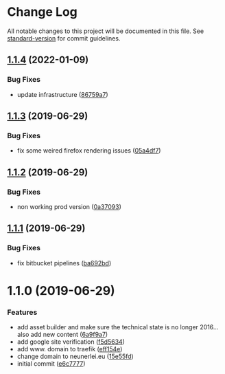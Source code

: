 # Change Log

All notable changes to this project will be documented in this file. See [standard-version](https://github.com/conventional-changelog/standard-version) for commit guidelines.

## [1.1.4](https://bitbucket.org/labor-digital/kunde-projekt-app_name/compare/v1.1.3...v1.1.4) (2022-01-09)


### Bug Fixes

* update infrastructure ([86759a7](https://bitbucket.org/labor-digital/kunde-projekt-app_name/commits/86759a753fb329fbcbd56be9da9173ceab65fca3))



## [1.1.3](https://bitbucket.org/labor-digital/kunde-projekt-app_name/branches/compare/v1.1.3%0Dv1.1.2#diff) (2019-06-29)


### Bug Fixes

* fix some weired firefox rendering issues ([05a4df7](https://bitbucket.org/labor-digital/kunde-projekt-app_name/commits/05a4df7))



## [1.1.2](https://bitbucket.org/labor-digital/kunde-projekt-app_name/branches/compare/v1.1.2%0Dv1.1.1#diff) (2019-06-29)


### Bug Fixes

* non working prod version ([0a37093](https://bitbucket.org/labor-digital/kunde-projekt-app_name/commits/0a37093))



## [1.1.1](https://bitbucket.org/labor-digital/kunde-projekt-app_name/branches/compare/v1.1.1%0Dv1.1.0#diff) (2019-06-29)


### Bug Fixes

* fix bitbucket pipelines ([ba692bd](https://bitbucket.org/labor-digital/kunde-projekt-app_name/commits/ba692bd))



# 1.1.0 (2019-06-29)


### Features

* add asset builder and make sure the technical state is no longer 2016... also add new content ([6a9f9a7](https://bitbucket.org/labor-digital/kunde-projekt-app_name/commits/6a9f9a7))
* add google site verification ([f5d5634](https://bitbucket.org/labor-digital/kunde-projekt-app_name/commits/f5d5634))
* add www. domain to traefik ([eff154e](https://bitbucket.org/labor-digital/kunde-projekt-app_name/commits/eff154e))
* change domain to neunerlei.eu ([15e55fd](https://bitbucket.org/labor-digital/kunde-projekt-app_name/commits/15e55fd))
* initial commit ([e6c7777](https://bitbucket.org/labor-digital/kunde-projekt-app_name/commits/e6c7777))
